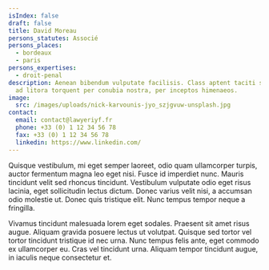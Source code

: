```yaml
---
isIndex: false
draft: false
title: David Moreau
persons_statutes: Associé
persons_places:
  - bordeaux
  - paris
persons_expertises:
  - droit-penal
description: Aenean bibendum vulputate facilisis. Class aptent taciti sociosqu
  ad litora torquent per conubia nostra, per inceptos himenaeos.
image:
  src: /images/uploads/nick-karvounis-jyo_szjgvuw-unsplash.jpg
contact:
  email: contact@lawyeriyf.fr
  phone: +33 (0) 1 12 34 56 78
  fax: +33 (0) 1 12 34 56 78
  linkedin: https://www.linkedin.com/
---
```

Quisque vestibulum, mi eget semper laoreet, odio quam ullamcorper turpis, auctor fermentum magna leo eget nisi. Fusce id imperdiet nunc. Mauris tincidunt velit sed rhoncus tincidunt. Vestibulum vulputate odio eget risus lacinia, eget sollicitudin lectus dictum. Donec varius velit nisi, a accumsan odio molestie ut. Donec quis tristique elit. Nunc tempus tempor neque a fringilla.

Vivamus tincidunt malesuada lorem eget sodales. Praesent sit amet risus augue. Aliquam gravida posuere lectus ut volutpat. Quisque sed tortor vel tortor tincidunt tristique id nec urna. Nunc tempus felis ante, eget commodo ex ullamcorper eu. Cras vel tincidunt urna. Aliquam tempor tincidunt augue, in iaculis neque consectetur et.